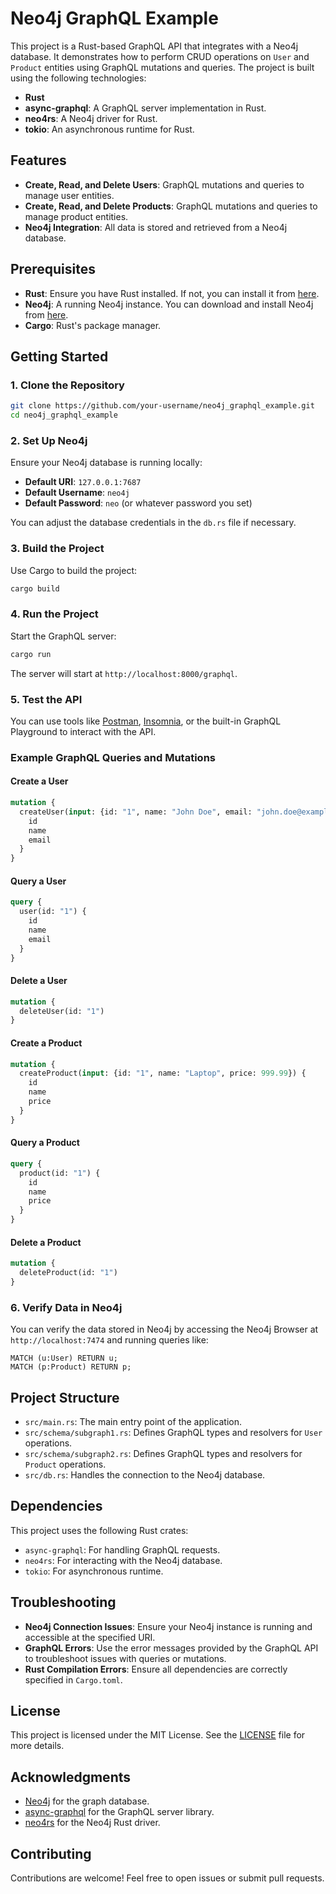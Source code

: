 


# Neo4j GraphQL Example

This project is a Rust-based GraphQL API that integrates with a Neo4j database. It demonstrates how to perform CRUD operations on `User` and `Product` entities using GraphQL mutations and queries. The project is built using the following technologies:

- **Rust**
- **async-graphql**: A GraphQL server implementation in Rust.
- **neo4rs**: A Neo4j driver for Rust.
- **tokio**: An asynchronous runtime for Rust.

## Features

- **Create, Read, and Delete Users**: GraphQL mutations and queries to manage user entities.
- **Create, Read, and Delete Products**: GraphQL mutations and queries to manage product entities.
- **Neo4j Integration**: All data is stored and retrieved from a Neo4j database.

## Prerequisites

- **Rust**: Ensure you have Rust installed. If not, you can install it from [here](https://www.rust-lang.org/).
- **Neo4j**: A running Neo4j instance. You can download and install Neo4j from [here](https://neo4j.com/download/).
- **Cargo**: Rust's package manager.

## Getting Started

### 1. Clone the Repository

```sh
git clone https://github.com/your-username/neo4j_graphql_example.git
cd neo4j_graphql_example
```

### 2. Set Up Neo4j

Ensure your Neo4j database is running locally:

- **Default URI**: `127.0.0.1:7687`
- **Default Username**: `neo4j`
- **Default Password**: `neo` (or whatever password you set)

You can adjust the database credentials in the `db.rs` file if necessary.

### 3. Build the Project

Use Cargo to build the project:

```sh
cargo build
```

### 4. Run the Project

Start the GraphQL server:

```sh
cargo run
```

The server will start at `http://localhost:8000/graphql`.

### 5. Test the API

You can use tools like [Postman](https://www.postman.com/), [Insomnia](https://insomnia.rest/), or the built-in GraphQL Playground to interact with the API.

### Example GraphQL Queries and Mutations

#### Create a User

```graphql
mutation {
  createUser(input: {id: "1", name: "John Doe", email: "john.doe@example.com"}) {
    id
    name
    email
  }
}
```

#### Query a User

```graphql
query {
  user(id: "1") {
    id
    name
    email
  }
}
```

#### Delete a User

```graphql
mutation {
  deleteUser(id: "1")
}
```

#### Create a Product

```graphql
mutation {
  createProduct(input: {id: "1", name: "Laptop", price: 999.99}) {
    id
    name
    price
  }
}
```

#### Query a Product

```graphql
query {
  product(id: "1") {
    id
    name
    price
  }
}
```

#### Delete a Product

```graphql
mutation {
  deleteProduct(id: "1")
}
```

### 6. Verify Data in Neo4j

You can verify the data stored in Neo4j by accessing the Neo4j Browser at `http://localhost:7474` and running queries like:

```cypher
MATCH (u:User) RETURN u;
MATCH (p:Product) RETURN p;
```

## Project Structure

- `src/main.rs`: The main entry point of the application.
- `src/schema/subgraph1.rs`: Defines GraphQL types and resolvers for `User` operations.
- `src/schema/subgraph2.rs`: Defines GraphQL types and resolvers for `Product` operations.
- `src/db.rs`: Handles the connection to the Neo4j database.

## Dependencies

This project uses the following Rust crates:

- `async-graphql`: For handling GraphQL requests.
- `neo4rs`: For interacting with the Neo4j database.
- `tokio`: For asynchronous runtime.

## Troubleshooting

- **Neo4j Connection Issues**: Ensure your Neo4j instance is running and accessible at the specified URI.
- **GraphQL Errors**: Use the error messages provided by the GraphQL API to troubleshoot issues with queries or mutations.
- **Rust Compilation Errors**: Ensure all dependencies are correctly specified in `Cargo.toml`.

## License

This project is licensed under the MIT License. See the [LICENSE](LICENSE) file for more details.

## Acknowledgments

- [Neo4j](https://neo4j.com/) for the graph database.
- [async-graphql](https://github.com/async-graphql/async-graphql) for the GraphQL server library.
- [neo4rs](https://github.com/neo4j/neo4j-rust) for the Neo4j Rust driver.

## Contributing

Contributions are welcome! Feel free to open issues or submit pull requests.

